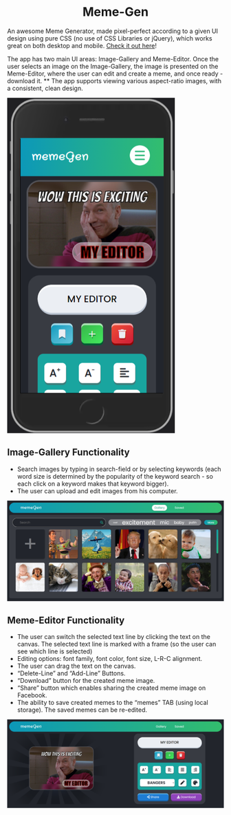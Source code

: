 <div id="header" align="center">
	<h1>Meme-Gen</h1>
</div>

An awesome Meme Generator, made pixel-perfect according to a given UI design using pure CSS (no use of CSS Libraries or jQuery), which works great on both desktop and mobile. [Check it out here](https://moriahamami.github.io/Meme-Gen/ "Website link")!

The app has two main UI areas: Image-Gallery and Meme-Editor. Once the user selects an image on the Image-Gallery, the image is presented on the Meme-Editor, where the user can edit and create a meme, and once ready - download it. 
** The app supports viewing various aspect-ratio images, with a consistent, clean design.

![Main board image](img/mobile.png "Board-main-page")

## Image-Gallery Functionality
- Search images by typing in search-field or by selecting keywords (each word size is determined by the popularity of the keyword search - so
each click on a keyword makes that keyword bigger).
- The user can upload and edit images from his computer.

![Main board image](img/home.png "Board-main-page")

## Meme-Editor Functionality
- The user can switch the selected text line by clicking the text on the canvas. The selected text line is marked with a frame (so the user can see which line is selected)
- Editing options: font family, font color, font size, L-R-C alignment.
- The user can drag the text on the canvas.
- “Delete-Line” and “Add-Line” Buttons.
- “Download” button for the created meme image.
- “Share” button which enables sharing the created meme image on Facebook.
- The ability to save created memes to the “memes” TAB (using local storage). The saved memes can be re-edited.

![Main board image](img/editor2.png "Board-main-page")
